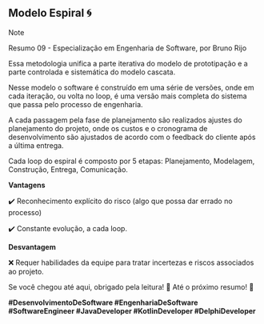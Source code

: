 ## Modelo Espiral 🌀
>[!NOTE]
>Resumo 09 - Especialização em Engenharia de Software, por Bruno Rijo

Essa metodologia unifica a parte iterativa do modelo de prototipação e a parte controlada e sistemática do modelo cascata.
 
Nesse modelo o software é construído em uma série de versões, onde em cada iteração, ou volta no loop, é uma versão mais completa do sistema que passa pelo processo de engenharia. 

A cada passagem pela fase de planejamento são realizados ajustes do planejamento do projeto, onde os custos e o cronograma de desenvolvimento são ajustados de acordo com o feedback do cliente após a última entrega.

Cada loop do espiral é composto por 5 etapas: Planejamento, Modelagem, Construção, Entrega, Comunicação.

**Vantagens**

✔️ Reconhecimento explícito do risco (algo que possa dar errado no processo)

✔️ Constante evolução, a cada loop.

**Desvantagem**

❌ Requer habilidades da equipe para tratar incertezas e riscos associados ao projeto.


Se você chegou até aqui, obrigado pela leitura! 🙂 Até o próximo resumo! 🚀 

**#DesenvolvimentoDeSoftware #EngenhariaDeSoftware #SoftwareEngineer #JavaDeveloper #KotlinDeveloper #DelphiDeveloper**
